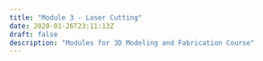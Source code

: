 ```yaml
---
title: "Module 3 - Laser Cutting"
date: 2020-01-26T23:11:13Z
draft: false
description: "Modules for 3D Modeling and Fabrication Course"
---
```

